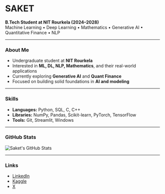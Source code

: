 # SAKET

**B.Tech Student at NIT Rourkela (2024–2028)**  
Machine Learning • Deep Learning • Mathematics • Generative AI • Quantitative Finance • NLP 

---

### About Me
- Undergraduate student at **NIT Rourkela**
- Interested in **ML, DL, NLP, Mathematics**, and their real-world applications  
- Currently exploring **Generative AI** and **Quant Finance**  
- Focused on building solid foundations in **AI and modeling**

---

### Skills
- **Languages:** Python, SQL, C, C++  
- **Libraries:** NumPy, Pandas, Scikit-learn, PyTorch, TensorFlow
- **Tools:** Git, Streamlit, Windows  

---

### GitHub Stats
![Saket's GitHub Stats](https://github-readme-stats.vercel.app/api?username=SAKET707&show_icons=true&theme=default&hide_title=true)

---

### Links
- [LinkedIn](https://www.linkedin.com/in/saket-kumar016)  
- [Kaggle](https://www.kaggle.com/saket29)
- [X](https://x.com/SaketKumar016)
